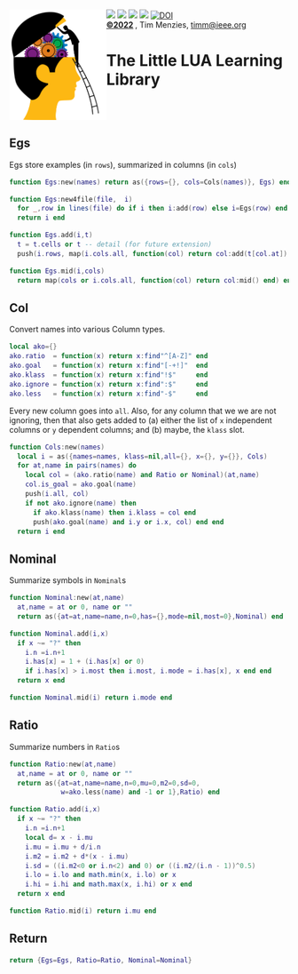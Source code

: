 <a name=top>&nbsp;<br>
<img align=left width=175 src="/docs/head.png"> <img 
src="https://img.shields.io/badge/purpose-se,ai-informational?style=flat&logo=hyper&logoColor=white&color=red"> <img 
src="https://img.shields.io/badge/language-lua-informational?style=flat&logo=lua&logoColor=white&color=yellow"> <img 
src="https://img.shields.io/badge/platform-osx,linux-informational?style=flat&logo=linux&logoColor=white&color=orange"> <a
href="https://github.com/timm/l5/actions/workflows/tests.yml"><img src="https://github.com/timm/l5/actions/workflows/tests.yml/badge.svg"></a> <a 
href="https://zenodo.org/badge/latestdoi/206205826"> <img src="https://zenodo.org/badge/206205826.svg" alt="DOI"></a><br>
<b> <a href="https://github.com/timm/l5/blob/master/LICENSE.md">&copy;2022</a> </b>, Tim Menzies, <timm@ieee.org>
<h1>The Little LUA Learning Library</h1><br clear=all>


## Egs
Egs store examples (in `rows`), summarized in columns (in `cols`)

```lua
function Egs:new(names) return as({rows={}, cols=Cols(names)}, Egs) end
```



```lua
function Egs:new4file(file,  i)
  for _,row in lines(file) do if i then i:add(row) else i=Egs(row) end end
  return i end
```



```lua
function Egs.add(i,t)
  t = t.cells or t -- detail (for future extension)
  push(i.rows, map(i.cols.all, function(col) return col:add(t[col.at]) end)) end
```



```lua
function Egs.mid(i,cols) 
  return map(cols or i.cols.all, function(col) return col:mid() end) end
```


## Col
Convert  names into various Column types.

```lua
local ako={}
ako.ratio  = function(x) return x:find"^[A-Z]" end
ako.goal   = function(x) return x:find"[-+!]"  end
ako.klass  = function(x) return x:find"!$"     end
ako.ignore = function(x) return x:find":$"     end
ako.less   = function(x) return x:find"-$"     end
```


Every new column goes into `all`.  Also, for any column that we we
are not ignoring, then that also gets added to (a) either the list
of `x` independent columns or `y` dependent columns; and (b) maybe,
the `klass` slot.

```lua
function Cols:new(names)
  local i = as({names=names, klass=nil,all={}, x={}, y={}}, Cols)
  for at,name in pairs(names) do
    local col = (ako.ratio(name) and Ratio or Nominal)(at,name) 
    col.is_goal = ako.goal(name)
    push(i.all, col)
    if not ako.ignore(name) then
      if ako.klass(name) then i.klass = col end
      push(ako.goal(name) and i.y or i.x, col) end end
  return i end
```


## Nominal
Summarize symbols in `Nominal`s

```lua
function Nominal:new(at,name)
  at,name = at or 0, name or ""
  return as({at=at,name=name,n=0,has={},mode=nil,most=0},Nominal) end
```



```lua
function Nominal.add(i,x)
  if x ~= "?" then 
    i.n =i.n+1
    i.has[x] = 1 + (i.has[x] or 0) 
    if i.has[x] > i.most then i.most, i.mode = i.has[x], x end end
  return x end
```



```lua
function Nominal.mid(i) return i.mode end
```


## Ratio
Summarize numbers in `Ratio`s

```lua
function Ratio:new(at,name)
  at,name = at or 0, name or ""
  return as({at=at,name=name,n=0,mu=0,m2=0,sd=0,
             w=ako.less(name) and -1 or 1},Ratio) end
```



```lua
function Ratio.add(i,x)
  if x ~= "?" then 
    i.n =i.n+1
    local d= x - i.mu
    i.mu = i.mu + d/i.n
    i.m2 = i.m2 + d*(x - i.mu)
    i.sd = ((i.m2<0 or i.n<2) and 0) or ((i.m2/(i.n - 1))^0.5)
    i.lo = i.lo and math.min(x, i.lo) or x
    i.hi = i.hi and math.max(x, i.hi) or x end 
  return x end
```



```lua
function Ratio.mid(i) return i.mu end
```


## Return

```lua
return {Egs=Egs, Ratio=Ratio, Nominal=Nominal}
